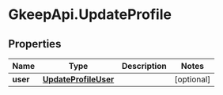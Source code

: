 # GkeepApi.UpdateProfile

## Properties
Name | Type | Description | Notes
------------ | ------------- | ------------- | -------------
**user** | [**UpdateProfileUser**](UpdateProfileUser.md) |  | [optional] 
